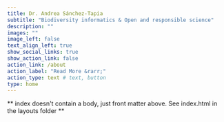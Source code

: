 ```yaml
---
title: Dr. Andrea Sánchez-Tapia
subtitle: "Biodiversity informatics & Open and responsible science"
description: ""
images: ""
image_left: false
text_align_left: true
show_social_links: true
show_action_link: false
action_link: /about
action_label: "Read More &rarr;"
action_type: text # text, button
type: home
---
```


** index doesn't contain a body, just front matter above.
See index.html in the layouts folder **
